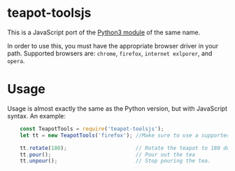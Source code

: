 # teapot-toolsjs
This is a JavaScript port of the [Python3 module](https://github.com/DismissedGuy/teapot-tools) of the same name.

In order to use this, you must have the appropriate browser driver in your path. Supported browsers are: `chrome`, `firefox`, `internet exlporer`, and `opera`.

# Usage
Usage is almost exactly the same as the Python version, but with JavaScript syntax.
An example: 

```javascript
    const TeapotTools = require('teapot-toolsjs');
    let tt = new TeapotTools('firefox'); //Make sure to use a supported browser

    tt.rotate(180);                      // Rotate the teapot to 180 degrees
    tt.pour();                           // Pour out the tea
    tt.unpour();                         // Stop pouring the tea.
```

